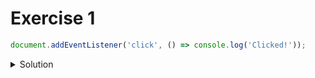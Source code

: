 # Exercise 1
```javascript
document.addEventListener('click', () => console.log('Clicked!'));
```

<details>
<summary>Solution</summary>

```javascript
import { fromEvent } from 'rxjs';

fromEvent(document, 'click').subscribe(() => console.log('Clicked!'));
```
</details>
